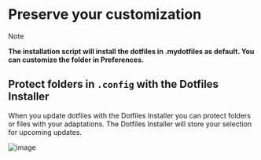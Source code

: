 # Preserve your customization

> [!NOTE]
> **The installation script will install the dotfiles in .mydotfiles as default. You can customize the folder in Preferences.**

## Protect folders in `.config` with the Dotfiles Installer

When you update dotfiles with the Dotfiles Installer you can protect folders or files with your adaptations. The Dotfiles Installer will store your selection for upcoming updates.

![image](https://mylinuxforwork.github.io/dotfiles-installer/protectscreen.jpg)
